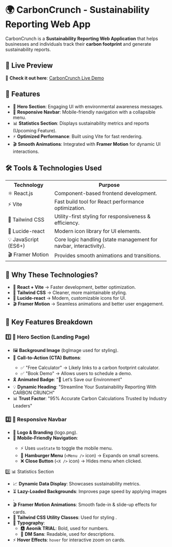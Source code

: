 # 🌍 CarbonCrunch - Sustainability Reporting Web App

CarbonCrunch is a **Sustainability Reporting Web Application** that helps businesses and individuals track their **carbon footprint** and generate sustainability reports.

## 🚀 Live Preview  
🔗 **Check it out here**: [CarbonCrunch Live Demo](https://web-dev-learner.github.io/carbon_crush_task/)

## 🚀 Features
<ul>
  <li>🌟 <b>Hero Section</b>: Engaging UI with environmental awareness messages.</li>
  <li>📌 <b>Responsive Navbar</b>: Mobile-friendly navigation with a collapsible menu.</li>
  <li>📊 <b>Statistics Section</b>: Displays sustainability metrics and reports (Upcoming Feature).</li>
  <li>⚡ <b>Optimized Performance</b>: Built using Vite for fast rendering.</li>
  <li>🎬 <b>Smooth Animations</b>: Integrated with <b>Framer Motion</b> for dynamic UI interactions.</li> 
</ul>

## 🛠️ Tools & Technologies Used
<table>
  <tr>
    <th>Technology</th>
    <th>Purpose</th>
  </tr>
  <tr>
    <td>⚛️ React.js</td>
    <td>Component-based frontend development.</td>
  </tr>
  <tr>
    <td>⚡ Vite</td>
    <td>Fast build tool for React performance optimization.</td>
  </tr>
  <tr>
    <td>🎨 Tailwind CSS</td>
    <td>Utility-first styling for responsiveness & efficiency.</td>
  </tr>
  <tr>
    <td>🔷 Lucide-react</td>
    <td>Modern icon library for UI elements.</td>
  </tr>
  <tr>
    <td>💡 JavaScript (ES6+)</td>
    <td>Core logic handling (state management for navbar, interactivity).</td>
  </tr>
  <tr> <td>🎬 Framer Motion</td> <td>Provides smooth animations and transitions.</td> </tr>
</table>

## 🔹 Why These Technologies?
<ul>
  <li>🚀 <b>React + Vite</b> → Faster development, better optimization.</li>
  <li>🎨 <b>Tailwind CSS</b> → Cleaner, more maintainable styling.</li>
  <li>🔷 <b>Lucide-react</b> → Modern, customizable icons for UI.</li>
  <li>🎬 <b>Framer Motion</b> → Seamless animations and better user engagement.</li>
</ul>

## 📌 Key Features Breakdown

### 1️⃣ 🌟 Hero Section (Landing Page)
<ul>
  <li>🖼️ <b>Background Image</b> (bgImage used for styling).</li>
  <li>🎯 <b>Call-to-Action (CTA) Buttons</b>:</li>
  <ul>
    <li>✅ "Free Calculator" → Likely links to a carbon footprint calculator.</li>
    <li>✅ "Book Demo" → Allows users to schedule a demo.</li>
  </ul>
  <li>🎗️ <b>Animated Badge</b>: "👋 Let’s Save our Environment"</li>
  <li>💡 <b>Dynamic Heading</b>: "Streamline Your Sustainability Reporting With CARBON CRUNCH"</li>
  <li>📊 <b>Trust Factor</b>: "95% Accurate Carbon Calculations Trusted by Industry Leaders"</li>
</ul>

### 2️⃣ 📌 Responsive Navbar
<ul>
  <li>🏢 <b>Logo & Branding</b> (logo.png).</li>
  <li>📱 <b>Mobile-Friendly Navigation</b>:</li>
  <ul>
    <li>⚡ Uses <code>useState</code> to toggle the mobile menu.</li>
    <li>🍔 <b>Hamburger Menu</b> (<code>&lt;Menu /&gt;</code> icon) → Expands on small screens.</li>
    <li>❌ <b>Close Button</b> (<code>&lt;X /&gt;</code> icon) → Hides menu when clicked.</li>
  </ul>
</ul>

3️⃣ 📊 Statistics Section
<ul> <li>📈 <b>Dynamic Data Display</b>: Showcases sustainability metrics.</li> <li>⏳ <b>Lazy-Loaded Backgrounds</b>: Improves page speed by applying images  .</li> <li>🎬 <b>Framer Motion Animations</b>: Smooth fade-in & slide-up effects for cards.</li> <li>🎨 <b>Tailwind CSS Utility Classes</b>: Used for styling .</li> <li>🔡 <b>Typography</b>: <ul> <li>🅰️ <b>Aeonik TRIAL</b>: Bold, used for numbers.</li> <li>📝 <b>DM Sans</b>: Readable, used for descriptions.</li> </ul> </li> <li>⚡ <b>Hover Effects</b>: <code>hover</code> for interactive zoom on cards.</li> </ul>





